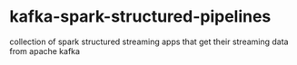 # kafka-spark-structured-pipelines
collection of spark structured streaming apps that get their streaming data from apache kafka
